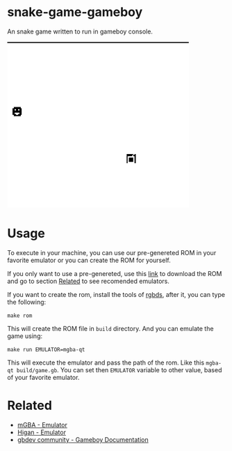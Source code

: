 # snake-game-gameboy

An snake game written to run in gameboy console.

![Game Running](/assets/example.gif)

# Usage

To execute in your machine, you can use our pre-genereted ROM in your favorite emulator or you can create the ROM for yourself. 

If you only want to use a pre-genereted, use this [link](https://github.com/raulpy271/snake-game-gameboy/raw/main/build/main.gb) to download the ROM and go to section [Related](README.md#Related) to see recomended emulators.

If you want to create the rom, install the tools of [rgbds](https://rgbds.gbdev.io/), after it, you can type the following:

```
make rom
```

This will create the ROM file in `build` directory. And you can emulate the game using:

```
make run EMULATOR=mgba-qt
```

This will execute the emulator and pass the path of the rom. Like this `mgba-qt build/game.gb`. You can set then `EMULATOR` variable to other value, based of your favorite emulator.

# Related

- [mGBA - Emulator](https://mgba.io/)
- [Higan - Emulator](https://higan-emu.com/)
- [gbdev community - Gameboy Documentation](https://gbdev.io/)
